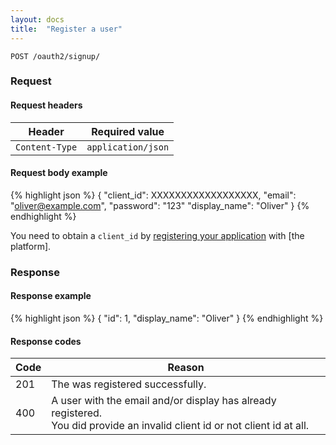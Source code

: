 ```yaml
---
layout: docs
title:  "Register a user"
---
```


``````
POST /oauth2/signup/
``````

### Request

#### Request headers

Header            | Required value
------------------|-------------
`Content-Type`    | `application/json`

#### Request body example

{% highlight json %}
{
  "client_id": XXXXXXXXXXXXXXXXXX,
  "email": "oliver@example.com",
  "password": "123"
  "display_name": "Oliver"
}
{% endhighlight %}

You need to obtain a `client_id` by [registering your application]({{site.url}}help/register-your-app.html) with [the platform].

### Response

#### Response example

{% highlight json %}
{
  "id": 1,
  "display_name": "Oliver"
}
{% endhighlight %}

#### Response codes

Code  |  Reason
------|-----------------------------------------
 201  | The was registered successfully.
 400  | A user with the email and/or display has already registered. <br>You did provide an invalid client id or not client id at all.